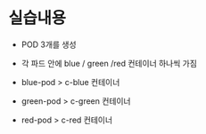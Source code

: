 # 실습내용

- POD 3개를 생성
- 각 파드 안에 blue / green /red 컨테이너 하나씩 가짐

- blue-pod > c-blue 컨테이너
- green-pod > c-green 컨테이너
- red-pod > c-red 컨테이너

